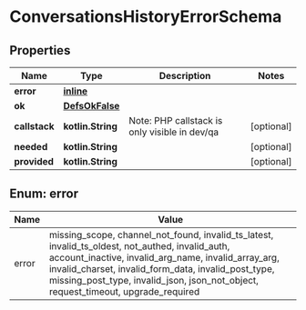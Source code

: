 
# ConversationsHistoryErrorSchema

## Properties
Name | Type | Description | Notes
------------ | ------------- | ------------- | -------------
**error** | [**inline**](#Error) |  | 
**ok** | [**DefsOkFalse**](DefsOkFalse.md) |  | 
**callstack** | **kotlin.String** | Note: PHP callstack is only visible in dev/qa |  [optional]
**needed** | **kotlin.String** |  |  [optional]
**provided** | **kotlin.String** |  |  [optional]


<a name="Error"></a>
## Enum: error
Name | Value
---- | -----
error | missing_scope, channel_not_found, invalid_ts_latest, invalid_ts_oldest, not_authed, invalid_auth, account_inactive, invalid_arg_name, invalid_array_arg, invalid_charset, invalid_form_data, invalid_post_type, missing_post_type, invalid_json, json_not_object, request_timeout, upgrade_required



